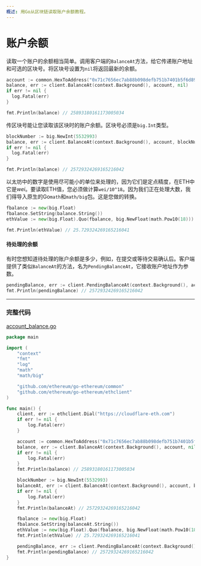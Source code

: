 ```yaml
---
概述: 用Go从区块链读取账户余额教程。
---
```


# 账户余额 

读取一个账户的余额相当简单。调用客户端的`BalanceAt`方法，给它传递账户地址和可选的区块号。将区块号设置为`nil`将返回最新的余额。

```go
account := common.HexToAddress("0x71c7656ec7ab88b098defb751b7401b5f6d8976f")
balance, err := client.BalanceAt(context.Background(), account, nil)
if err != nil {
  log.Fatal(err)
}

fmt.Println(balance) // 25893180161173005034
```

传区块号能让您读取该区块时的账户余额。区块号必须是`big.Int`类型。

```go
blockNumber := big.NewInt(5532993)
balance, err := client.BalanceAt(context.Background(), account, blockNumber)
if err != nil {
  log.Fatal(err)
}

fmt.Println(balance) // 25729324269165216042
```

以太坊中的数字是使用尽可能小的单位来处理的，因为它们是定点精度，在ETH中它是*wei*。要读取ETH值，您必须做计算`wei/10^18`。因为我们正在处理大数，我们得导入原生的Go`math`和`math/big`包。这是您做的转换。

```go
fbalance := new(big.Float)
fbalance.SetString(balance.String())
ethValue := new(big.Float).Quo(fbalance, big.NewFloat(math.Pow10(18)))

fmt.Println(ethValue) // 25.729324269165216041
```

#### 待处理的余额

有时您想知道待处理的账户余额是多少，例如，在提交或等待交易确认后。客户端提供了类似`BalanceAt`的方法，名为`PendingBalanceAt`，它接收账户地址作为参数。

```go
pendingBalance, err := client.PendingBalanceAt(context.Background(), account)
fmt.Println(pendingBalance) // 25729324269165216042
```

---

### 完整代码

[account_balance.go](https://github.com/miguelmota/ethereum-development-with-go-book/blob/master/code/account_balance.go)

```go
package main

import (
	"context"
	"fmt"
	"log"
	"math"
	"math/big"

	"github.com/ethereum/go-ethereum/common"
	"github.com/ethereum/go-ethereum/ethclient"
)

func main() {
	client, err := ethclient.Dial("https://cloudflare-eth.com")
	if err != nil {
		log.Fatal(err)
	}

	account := common.HexToAddress("0x71c7656ec7ab88b098defb751b7401b5f6d8976f")
	balance, err := client.BalanceAt(context.Background(), account, nil)
	if err != nil {
		log.Fatal(err)
	}
	fmt.Println(balance) // 25893180161173005034

	blockNumber := big.NewInt(5532993)
	balanceAt, err := client.BalanceAt(context.Background(), account, blockNumber)
	if err != nil {
		log.Fatal(err)
	}
	fmt.Println(balanceAt) // 25729324269165216042

	fbalance := new(big.Float)
	fbalance.SetString(balanceAt.String())
	ethValue := new(big.Float).Quo(fbalance, big.NewFloat(math.Pow10(18)))
	fmt.Println(ethValue) // 25.729324269165216041

	pendingBalance, err := client.PendingBalanceAt(context.Background(), account)
	fmt.Println(pendingBalance) // 25729324269165216042
}
```
